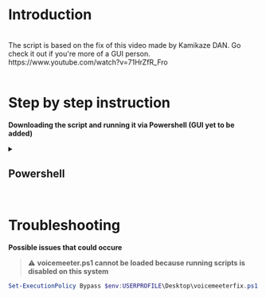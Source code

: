 # Introduction #
<br>
The script is based on the fix of this video made by Kamikaze DAN. Go check it out if you're more of a GUI person.
<br>
https://www.youtube.com/watch?v=71HrZfR_Fro
<br>
<br>

# Step by step instruction #
**Downloading the script and running it via Powershell (GUI yet to be added)**

<details>
  <summary>
  
## Powershell ##
  </summary>
  
**1. Starting Powershell as admin** <br>
Win + R shortcut and type **pwsh** and follow with Ctrl + Shift + Enter shortcut to start powershell as admin

<br>

**2. Downloading script to desktop via Powershell** <br>
```powershell
iwr -uri https://raw.githubusercontent.com/RoMinjun/voicemeeterfix/main/voicemeeterfix.ps1 -OutFile $env:USERPROFILE\Desktop\voicemeeterfix.ps1 -Verbose
```

<br>

**3. Running script** <br>
```powershell
.$env:USERPROFILE\Desktop\voicemeeterfix.ps1 -v
```

</details>

<br>

# Troubleshooting #

**Possible issues that could occure**
<br>

> :warning: **voicemeeter.ps1 cannot be loaded because running scripts is disabled on this system**

```powershell
Set-ExecutionPolicy Bypass $env:USERPROFILE\Desktop\voicemeeterfix.ps1
```
